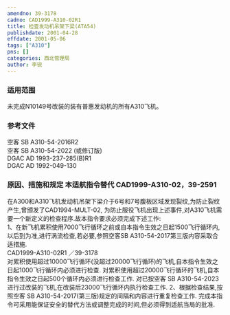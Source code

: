 ```yaml
---
amendno: 39-3178  
cadno: CAD1999-A310-02R1  
title: 检查发动机吊架下梁(ATA54)  
publishdate: 2001-04-28  
effdate: 2001-05-06  
tags: ["A310"]  
pns: []  
categories: 西北管理局  
author: 李锐  
---
```

  
### 适用范围  
未完成N10149号改装的装有普惠发动机的所有A310飞机。  
  
<!--more-->  
### 参考文件  
空客 SB A310-54-2016R2  
空客 SB A310-54-2022  (或修订版)  
    DGAC AD 1993-237-285(B)R1  
    DGAC AD 1992-049-130  
  
### 原因、措施和规定 本适航指令替代 CAD1999-A310-02，39-2591  
在A300和A310飞机发动机吊架下梁介于6号和7号腹板区域发现裂纹,为防止裂纹产生,曾颁发了CAD1994-MULT-02, 为防止服役飞机出现上述事件,对A310飞机需要一个新定义的检查程序.故本指令要求必须完成下述工作:  
    1、在新飞机累积使用7000飞行循环之前或自本指令生效之日起1500飞行循环内,以后到为准,进行涡流检查,若必要,参照空客SB A310-54-2017第三版内容采取合适措施.  
       CAD1999-A310-02R1   ／39-3178  
    对累积使用超过10000飞行循环(没超过20000飞行循环)的飞机,自本指令生效之日起1000飞行循环内必须进行检查.     对累积使用超过20000飞行循环的飞机,自本指令生效之日起500个循环内必须进行检查工作.     对已按空客 SB A310-54-2023 进行过改装的飞机,在改装后23000飞行循环内执行检查工作.     2、根据检查结果,按照空客 SB A310-54-2017(第三版)规定的间隔和内容进行重复检查工作.     完成本指令可采用能保证安全的替代方法或调整完成的时间,但必须得到适航当局的批准.  
